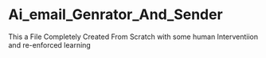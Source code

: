 # Ai_email_Genrator_And_Sender
This a File Completely Created From Scratch with some human Interventiion and re-enforced learning
